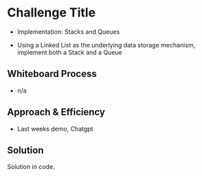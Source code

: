 # Challenge Title
- Implementation: Stacks and Queues
<!-- Description of the challenge -->
- Using a Linked List as the underlying data storage mechanism, implement both a Stack and a Queue
## Whiteboard Process
<!-- Embedded whiteboard image -->
- n/a
## Approach & Efficiency
<!-- What approach did you take? Why? What is the Big O space/time for this approach? -->
- Last weeks demo, Chatgpt
## Solution
<!-- Show how to run your code, and examples of it in action -->
Solution in code. 